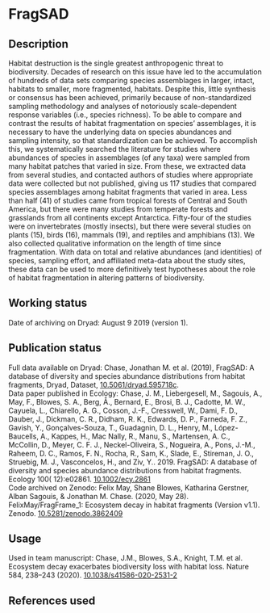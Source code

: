 # FragSAD

## Description
<!---This is the data paper abstract-->
Habitat destruction is the single greatest anthropogenic threat to biodiversity. Decades of research on this issue have led to the accumulation of hundreds of data sets comparing species assemblages in larger, intact, habitats to smaller, more fragmented, habitats. Despite this, little synthesis or consensus has been achieved, primarily because of non-standardized sampling methodology and analyses of notoriously scale-dependent response variables (i.e., species richness). To be able to compare and contrast the results of habitat fragmentation on species’ assemblages, it is necessary to have the underlying data on species abundances and sampling intensity, so that standardization can be achieved. To accomplish this, we systematically searched the literature for studies where abundances of species in assemblages (of any taxa) were sampled from many habitat patches that varied in size. From these, we extracted data from several studies, and contacted authors of studies where appropriate data were collected but not published, giving us 117 studies that compared species assemblages among habitat fragments that varied in area. Less than half (41) of studies came from tropical forests of Central and South America, but there were many studies from temperate forests and grasslands from all continents except Antarctica. Fifty-four of the studies were on invertebrates (mostly insects), but there were several studies on plants (15), birds (16), mammals (19), and reptiles and amphibians (13). We also collected qualitative information on the length of time since fragmentation. With data on total and relative abundances (and identities) of species, sampling effort, and affiliated meta-data about the study sites, these data can be used to more definitively test hypotheses about the role of habitat fragmentation in altering patterns of biodiversity.

## Working status
Date of archiving on Dryad: August 9 2019 (version 1).

## Publication status
Full data available on Dryad: Chase, Jonathan M. et al. (2019), FragSAD: A database of diversity and species abundance distributions from habitat fragments, Dryad, Dataset, [10.5061/dryad.595718c](https://doi.org/10.5061/dryad.595718c).   
Data paper published in Ecology: Chase, J. M., Liebergesell, M., Sagouis, A., May, F., Blowes, S. A., Berg, Å., Bernard, E., Brosi, B. J., Cadotte, M. W., Cayuela, L., Chiarello, A. G., Cosson, J.-F., Cresswell, W., Dami, F. D., Dauber, J., Dickman, C. R., Didham, R. K., Edwards, D. P., Farneda, F. Z., Gavish, Y., Gonçalves-Souza, T., Guadagnin, D. L., Henry, M., López-Baucells, A., Kappes, H., Mac Nally, R., Manu, S., Martensen, A. C., McCollin, D., Meyer, C. F. J., Neckel-Oliveira, S., Nogueira, A., Pons, J.-M., Raheem, D. C., Ramos, F. N., Rocha, R., Sam, K., Slade, E., Stireman, J. O., Struebig, M. J., Vasconcelos, H., and Ziv, Y.. 2019. FragSAD: A database of diversity and species abundance distributions from habitat fragments. Ecology 100( 12):e02861. [10.1002/ecy.2861](https://doi.org/10.1002/ecy.2861)  
Code archived on Zenodo: Felix May, Shane Blowes, Katharina Gerstner, Alban Sagouis, & Jonathan M. Chase. (2020, May 28). FelixMay/FragFrame_1: Ecosystem decay in habitat fragments (Version v1.1). Zenodo. [10.5281/zenodo.3862409](https://doi.org/10.5281/zenodo.3862409)

## Usage
Used in team manuscript: Chase, J.M., Blowes, S.A., Knight, T.M. et al. Ecosystem decay exacerbates biodiversity loss with habitat loss. Nature 584, 238–243 (2020). [10.1038/s41586-020-2531-2](https://doi.org/10.1038/s41586-020-2531-2)

## References used
